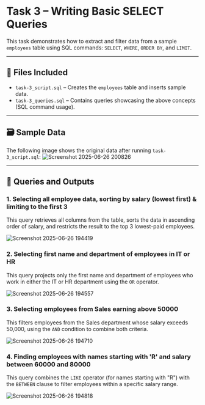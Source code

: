 # Task 3 – Writing Basic SELECT Queries

This task demonstrates how to extract and filter data from a sample `employees` table using SQL commands: `SELECT`, `WHERE`, `ORDER BY`, and `LIMIT`.

---

## 📁 Files Included

- `task-3_script.sql` – Creates the `employees` table and inserts sample data.
- `task-3_queries.sql` – Contains queries showcasing the above concepts (SQL command usage).

---

## 🗃️ Sample Data

The following image shows the original data after running `task-3_script.sql`:
![Screenshot 2025-06-26 200826](https://github.com/user-attachments/assets/4c05de12-7b64-42e9-baf2-773b4a51cabf)


---

## 🧪 Queries and Outputs

### 1. Selecting all employee data, sorting by salary (lowest first) & limiting to the first 3
This query retrieves all columns from the table, sorts the data in ascending order of salary, and restricts the result to the top 3 lowest-paid employees.

![Screenshot 2025-06-26 194419](https://github.com/user-attachments/assets/19d13cdb-9be2-4ae2-bc74-12fc4224ba91)



### 2. Selecting first name and department of employees in IT or HR
This query projects only the first name and department of employees who work in either the IT or HR department using the `OR` operator.

![Screenshot 2025-06-26 194557](https://github.com/user-attachments/assets/c9d18be6-cb40-4223-b03a-b94bf1f174cc)



### 3. Selecting employees from Sales earning above 50000
This filters employees from the Sales department whose salary exceeds 50,000, using the `AND` condition to combine both criteria.

![Screenshot 2025-06-26 194710](https://github.com/user-attachments/assets/8c54a8c7-7552-430b-b754-917f94cf354c)



### 4. Finding employees with names starting with 'R' and salary between 60000 and 80000
This query combines the `LIKE` operator (for names starting with "R") with the `BETWEEN` clause to filter employees within a specific salary range.

![Screenshot 2025-06-26 194818](https://github.com/user-attachments/assets/41607bf7-84cc-4bd5-8909-c4b887233960)
